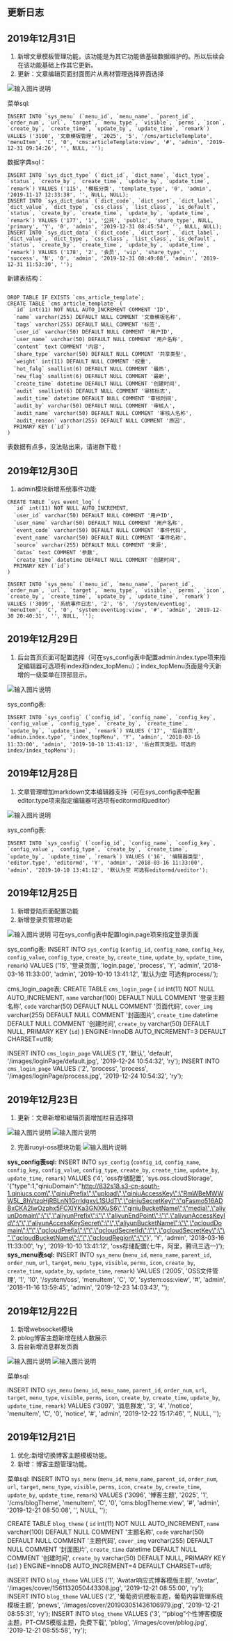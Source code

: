 ## 更新日志
## 2019年12月31日
1. 新增文章模板管理功能，该功能是为其它功能做基础数据维护的。所以后续会在该功能基础上作其它更新。
2. 更新：文章编辑页面封面图片从素材管理选择界面选择

![输入图片说明](https://images.gitee.com/uploads/images/2019/1231/142230_b4545b1b_528854.png "11.png")

菜单sql:

```
INSERT INTO `sys_menu` (`menu_id`, `menu_name`, `parent_id`, `order_num`, `url`, `target`, `menu_type`, `visible`, `perms`, `icon`, `create_by`, `create_time`, `update_by`, `update_time`, `remark`) VALUES ('3100', '文章模板管理', '2025', '5', '/cms/articleTemplate', 'menuItem', 'C', '0', 'cms:articleTemplate:view', '#', 'admin', '2019-12-31 09:14:26', '', NULL, '');

```

数据字典sql：
```
INSERT INTO `sys_dict_type` (`dict_id`, `dict_name`, `dict_type`, `status`, `create_by`, `create_time`, `update_by`, `update_time`, `remark`) VALUES ('115', '模板分类', 'template_type', '0', 'admin', '2019-11-17 12:33:38', '', NULL, NULL);
INSERT INTO `sys_dict_data` (`dict_code`, `dict_sort`, `dict_label`, `dict_value`, `dict_type`, `css_class`, `list_class`, `is_default`, `status`, `create_by`, `create_time`, `update_by`, `update_time`, `remark`) VALUES ('177', '1', '公共', 'public', 'share_type', NULL, 'primary', 'Y', '0', 'admin', '2019-12-31 08:45:54', '', NULL, NULL);
INSERT INTO `sys_dict_data` (`dict_code`, `dict_sort`, `dict_label`, `dict_value`, `dict_type`, `css_class`, `list_class`, `is_default`, `status`, `create_by`, `create_time`, `update_by`, `update_time`, `remark`) VALUES ('178', '2', '会员', 'vip', 'share_type', '', 'success', 'N', '0', 'admin', '2019-12-31 08:49:08', 'admin', '2019-12-31 11:53:30', '');

```
新建表结构：

```

DROP TABLE IF EXISTS `cms_article_template`;
CREATE TABLE `cms_article_template` (
  `id` int(11) NOT NULL AUTO_INCREMENT COMMENT 'ID',
  `name` varchar(255) DEFAULT NULL COMMENT '文章模板名称',
  `tags` varchar(255) DEFAULT NULL COMMENT '标签',
  `user_id` varchar(50) DEFAULT NULL COMMENT '用户ID',
  `user_name` varchar(50) DEFAULT NULL COMMENT '用户名称',
  `content` text COMMENT '内容',
  `share_type` varchar(50) DEFAULT NULL COMMENT '共享类型',
  `weight` int(11) DEFAULT NULL COMMENT '权重',
  `hot_falg` smallint(6) DEFAULT NULL COMMENT '最热',
  `new_flag` smallint(6) DEFAULT NULL COMMENT '最新',
  `create_time` datetime DEFAULT NULL COMMENT '创建时间',
  `audit` smallint(6) DEFAULT NULL COMMENT '审核标志',
  `audit_time` datetime DEFAULT NULL COMMENT '审核时间',
  `audit_by` varchar(50) DEFAULT NULL COMMENT '审核人',
  `audit_name` varchar(50) DEFAULT NULL COMMENT '审核人名称',
  `audit_reason` varchar(255) DEFAULT NULL COMMENT '原因',
  PRIMARY KEY (`id`)
)
```
表数据有点多，没法贴出来，请进群下载！


## 2019年12月30日
1. admin模块新增系统事件功能


```
CREATE TABLE `sys_event_log` (
  `id` int(11) NOT NULL AUTO_INCREMENT,
  `user_id` varchar(50) DEFAULT NULL COMMENT '用户ID',
  `user_name` varchar(50) DEFAULT NULL COMMENT '用户名称',
  `event_code` varchar(50) DEFAULT NULL COMMENT '事件代码',
  `event_name` varchar(50) DEFAULT NULL COMMENT '事件名称',
  `source` varchar(255) DEFAULT NULL COMMENT '来源',
  `datas` text COMMENT '参数',
  `create_time` datetime DEFAULT NULL COMMENT '创建时间',
  PRIMARY KEY (`id`)
) 

INSERT INTO `sys_menu` (`menu_id`, `menu_name`, `parent_id`, `order_num`, `url`, `target`, `menu_type`, `visible`, `perms`, `icon`, `create_by`, `create_time`, `update_by`, `update_time`, `remark`) VALUES ('3099', '系统事件日志', '2', '6', '/system/eventLog', 'menuItem', 'C', '0', 'system:eventLog:view', '#', 'admin', '2019-12-30 20:40:31', '', NULL, '');

```

## 2019年12月29日
1. 后台首页页面可配置选择（可在sys_config表中配置admin.index.type项来指定编辑器可选项有index和index_topMenu）；index_topMenu页面是今天新增的一级菜单在顶部显示。

![输入图片说明](https://images.gitee.com/uploads/images/2019/1229/171832_04f9f4b7_528854.jpeg "2.jpg")

sys_config表:


```
INSERT INTO `sys_config` (`config_id`, `config_name`, `config_key`, `config_value`, `config_type`, `create_by`, `create_time`, `update_by`, `update_time`, `remark`) VALUES ('17', '后台首页', 'admin.index.type', 'index_topMenu', 'Y', 'admin', '2018-03-16 11:33:00', 'admin', '2019-10-10 13:41:12', '后台首页类型。可选的index/index_topMenu');
```

## 2019年12月28日
1. 文章管理增加markdown文本编辑器支持（可在sys_config表中配置editor.type项来指定编辑器可选项有editormd和ueditor）

![输入图片说明](https://images.gitee.com/uploads/images/2019/1228/140012_6a7f9677_528854.jpeg "markdown.jpg")

sys_config表:
```
INSERT INTO `sys_config` (`config_id`, `config_name`, `config_key`, `config_value`, `config_type`, `create_by`, `create_time`, `update_by`, `update_time`, `remark`) VALUES ('16', '编辑器类型', 'editor.type', 'editormd', 'Y', 'admin', '2018-03-16 11:33:00', 'admin', '2019-10-10 13:41:12', '默认为空 可选有editormd/ueditor');
```
## 2019年12月25日
1. 新增登陆页面配置功能
2. 新增登录页管理功能

![输入图片说明](https://images.gitee.com/uploads/images/2019/1225/133117_8a40e33f_528854.jpeg "process.jpg")
可在sys_config表中配置login.page项来指定登录页面

sys_config表:
INSERT INTO `sys_config` (`config_id`, `config_name`, `config_key`, `config_value`, `config_type`, `create_by`, `create_time`, `update_by`, `update_time`, `remark`) VALUES ('15', '登录页面', 'login.page', 'process', 'Y', 'admin', '2018-03-16 11:33:00', 'admin', '2019-10-10 13:41:12', '默认为空 可选有process/');

cms_login_page表:
CREATE TABLE `cms_login_page` (
  `id` int(11) NOT NULL AUTO_INCREMENT,
  `name` varchar(100) DEFAULT NULL COMMENT '登录主题名称',
  `code` varchar(50) DEFAULT NULL COMMENT '页面代码',
  `cover_img` varchar(255) DEFAULT NULL COMMENT '封面图片',
  `create_time` datetime DEFAULT NULL COMMENT '创建时间',
  `create_by` varchar(50) DEFAULT NULL,
  PRIMARY KEY (`id`)
) ENGINE=InnoDB AUTO_INCREMENT=3 DEFAULT CHARSET=utf8;


INSERT INTO `cms_login_page` VALUES ('1', '默认', 'default', '/images/loginPage/default.jpg', '2019-12-24 10:54:32', 'ry');
INSERT INTO `cms_login_page` VALUES ('2', 'process', 'process', '/images/loginPage/process.jpg', '2019-12-24 10:54:32', 'ry');
## 2019年12月23日
1. 更新：文章新增和编辑页面增加栏目选择项

![输入图片说明](https://images.gitee.com/uploads/images/2019/1223/081455_947bcf30_528854.jpeg "1.jpg")
![输入图片说明](https://images.gitee.com/uploads/images/2019/1223/081510_cff21afd_528854.jpeg "2.jpg")

2. 完善ruoyi-oss模块功能
![输入图片说明](https://images.gitee.com/uploads/images/2019/1223/140718_717c64ba_528854.jpeg "1.jpg")

 **sys_config表sql:** 
INSERT INTO `sys_config` (`config_id`, `config_name`, `config_key`, `config_value`, `config_type`, `create_by`, `create_time`, `update_by`, `update_time`, `remark`) VALUES ('4', 'oss存储配置', 'sys.oss.cloudStorage', '{\"type\":1,\"qiniuDomain\":\"http://832s18.s3-cn-south-1.qiniucs.com\",\"qiniuPrefix\":\"upload\",\"qiniuAccessKey\":\"RmWBeMWWW5L_8hVtzqHjRBLnN1GrrldgxvL1SUdT\",\"qiniuSecretKey\":\"qFasmo516ADBxCKA2lwOzphx5FCXlYKa3GNXKuS6\",\"qiniuBucketName\":\"media\",\"aliyunDomain\":\"\",\"aliyunPrefix\":\"\",\"aliyunEndPoint\":\"\",\"aliyunAccessKeyId\":\"\",\"aliyunAccessKeySecret\":\"\",\"aliyunBucketName\":\"\",\"qcloudDomain\":\"\",\"qcloudPrefix\":\"\",\"qcloudSecretId\":\"\",\"qcloudSecretKey\":\"\",\"qcloudBucketName\":\"\",\"qcloudRegion\":\"\"}', 'Y', 'admin', '2018-03-16 11:33:00', 'ry', '2019-10-10 13:41:12', 'oss存储配置(七牛，阿里，腾讯三选一)');
 **sys_menu表sql:** 
INSERT INTO `sys_menu` (`menu_id`, `menu_name`, `parent_id`, `order_num`, `url`, `target`, `menu_type`, `visible`, `perms`, `icon`, `create_by`, `create_time`, `update_by`, `update_time`, `remark`) VALUES ('2005', 'OSS文件管理', '1', '10', '/system/oss', 'menuItem', 'C', '0', 'system:oss:view', '#', 'admin', '2018-11-16 13:59:45', 'admin', '2019-12-23 14:03:43', '');

## 2019年12月22日

1. 新增websocket模块
2. pblog博客主题新增在线人数展示
3. 后台新增消息群发页面

![输入图片说明](https://images.gitee.com/uploads/images/2019/1222/192113_c6f37838_528854.jpeg "1.jpg")
![输入图片说明](https://images.gitee.com/uploads/images/2019/1222/192202_43f42552_528854.jpeg "2.jpg")

菜单sql:

INSERT INTO `sys_menu` (`menu_id`, `menu_name`, `parent_id`, `order_num`, `url`, `target`, `menu_type`, `visible`, `perms`, `icon`, `create_by`, `create_time`, `update_by`, `update_time`, `remark`) VALUES ('3097', '消息群发', '3', '4', '/notice', 'menuItem', 'C', '0', 'notice', '#', 'admin', '2019-12-22 15:17:46', '', NULL, '');


## 2019年12月21日

1. 优化:新增切换博客主题模板功能。
2. 新增：博客主题管理功能。

菜单sql:
INSERT INTO `sys_menu` (`menu_id`, `menu_name`, `parent_id`, `order_num`, `url`, `target`, `menu_type`, `visible`, `perms`, `icon`, `create_by`, `create_time`, `update_by`, `update_time`, `remark`) VALUES ('3096', '博客主题', '2025', '1', '/cms/blogTheme', 'menuItem', 'C', '0', 'cms:blogTheme:view', '#', 'admin', '2019-12-21 08:50:08', '', NULL, '');

CREATE TABLE `blog_theme` (
  `id` int(11) NOT NULL AUTO_INCREMENT,
  `name` varchar(100) DEFAULT NULL COMMENT '主题名称',
  `code` varchar(50) DEFAULT NULL COMMENT '主题代码',
  `cover_img` varchar(255) DEFAULT NULL COMMENT '封面图片',
  `create_time` datetime DEFAULT NULL COMMENT '创建时间',
  `create_by` varchar(50) DEFAULT NULL,
  PRIMARY KEY (`id`)
) ENGINE=InnoDB AUTO_INCREMENT=4 DEFAULT CHARSET=utf8;

INSERT INTO `blog_theme` VALUES ('1', 'Avatar响应式博客模版主题', 'avatar', '/images/cover/1561132050443308.jpg', '2019-12-21 08:55:00', 'ry');
INSERT INTO `blog_theme` VALUES ('2', '葡萄资讯模板主题，葡萄内容管理系统模板主题', 'pnews', '/images/cover/201903051436106979.jpg', '2019-12-21 08:55:31', 'ry');
INSERT INTO `blog_theme` VALUES ('3', '“pblog”个性博客模版主题，PT-CMS模版主题，免费下载', 'pblog', '/images/cover/pblog.jpg', '2019-12-21 08:55:58', 'ry');
